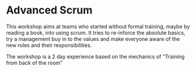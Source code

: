 # Advanced Scrum

This workshop aims at teams who started without formal training, maybe by reading a book, into using scrum. 
It tries to re-inforce the absolute basics, try a management buy in to the values and make everyone aware of the new roles and their responsibilities. 

The workshop is a 2 day experience based on the mechanics of "Training from back of the room"



